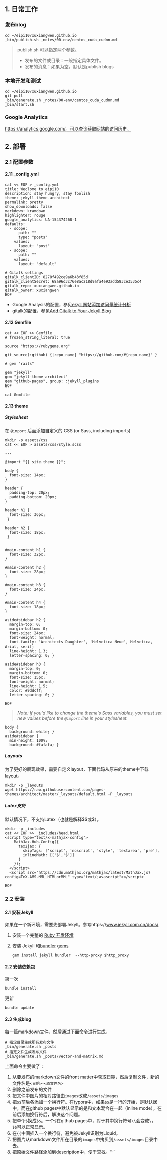 ## 1. 日常工作

### 发布blog

~~~shell
cd ~/eipi10/xuxiangwen.github.io
_bin/publish.sh _notes/00-env/centos_cuda_cudnn.md
~~~

> publish.sh 可以指定两个参数。
>
> - 发布的文件或目录：一般指定具体文件。
> - 发布的消息：如果为空，默认是publish blogs

### 本地开发和测试

~~~shell
cd ~/eipi10/xuxiangwen.github.io
git pull
_bin/generate.sh _notes/00-env/centos_cuda_cudnn.md
_bin/start.sh
~~~

### Google Analytics

https://analytics.google.com/。可以查询获取网站的访问历史。

## 2. 部署

### 2.1 配置参数

#### 2.11 _config.yml

~~~shell
cat << EOF > _config.yml
title: Weclome to eipi10
description: stay hungry, stay foolish
theme: jekyll-theme-architect
permalink: pretty 
show_downloads: false
markdown: kramdown
highlighter: rouge
google_analytics: UA-154374268-1
defaults:
  - scope:
      path: ""
      type: "posts"
    values:
      layout: "post"
  - scope:
      path: ""
    values:
      layout: "default"

# Gitalk settings
gitalk_clientID: 8278f492ce9a6b43f85d
gitalk_clientSecret: 68a96d3c76e8ac218d9afa4e93add583ce3535c4
gitalk_repo: xuxiangwen.github.io
gitalk_owner: xuxiangwen
EOF

~~~

- Google Analysis的配置，参见[ekyll 网站添加访问量统计分析](https://shen.bioinit.com/topic/life/2019-06-03-jekyll-add-page-view/)
- gitalk的配置，参见[Add Gitalk to Your Jekyll Blog](https://aerolith.ink/2018/08/25/Gitalk/)

#### 2.12 Gemfile

~~~shell
cat << EOF >> Gemfile
# frozen_string_literal: true

source "https://rubygems.org"

git_source(:github) {|repo_name| "https://github.com/#{repo_name}" }

# gem "rails"

gem "jekyll"
gem "jekyll-theme-architect"
gem "github-pages", group: :jekyll_plugins
EOF

cat Gemfile
~~~

#### 2.13 theme

##### Stylesheet

在 `@import` 后面添加自定义的 CSS (or Sass, including imports)

~~~shell
mkdir -p assets/css
cat << EOF > assets/css/style.scss
---
---

@import "{{ site.theme }}";

body {
  font-size: 14px;
}

header {
  padding-top: 20px;
  padding-bottom: 20px;
}

header h1 {
  font-size: 36px;
 }
  
header h2 {
  font-size: 18px;
 }  
  
 
#main-content h1 {
  font-size: 32px;
}

#main-content h2 {
  font-size: 28px;
}

#main-content h3 {
  font-size: 24px;
}

#main-content h4 {
  font-size: 18px;
}

aside#sidebar h2 {
  margin-top: 0;
  margin-bottom: 0;
  font-size: 24px;
  font-weight: normal;
  font-family: 'Architects Daughter', 'Helvetica Neue', Helvetica, Arial, serif;
  line-height: 1.3;
  letter-spacing: 0; }

aside#sidebar h3 {
  margin-top: 0;
  margin-bottom: 0;
  font-size: 15px;
  font-weight: normal;
  line-height: 1.5;
  color: #9ddcff;
  letter-spacing: 0; }

EOF
~~~

> *Note: If you'd like to change the theme's Sass variables, you must set new values before the `@import` line in your stylesheet.*

~~~shell
body {
  background: white; }
aside#sidebar {
  min-height: 100%;
  background: #fafafa; }
~~~

##### Layouts

为了更好的展现效果，需要自定义layout，下面代码从原来的theme中下载layout。

~~~shell
mkdir -p _layouts
wget https://raw.githubusercontent.com/pages-themes/architect/master/_layouts/default.html -P _layouts
~~~

##### Latex支持

默认情况下，不支持Latex（也就是解释\$\$或\$）。

~~~shell
mkdir -p _includes
cat << EOF >> _includes/head.html
<script type="text/x-mathjax-config">
    MathJax.Hub.Config({
      tex2jax: {
        skipTags: ['script', 'noscript', 'style', 'textarea', 'pre'],
        inlineMath: [['$','$']]
      }
    });
  </script>
  <script src="https://cdn.mathjax.org/mathjax/latest/MathJax.js?config=TeX-AMS-MML_HTMLorMML" type="text/javascript"></script> 
  
EOF
~~~



### 2.2 安装

#### 2.1 安装Jekyll

如果在一个新环境，需要先部署Jekyll。参考https://www.jekyll.com.cn/docs/

1. 安装一个完整的 [Ruby 开发环境](ruby.md) 

2. 安装 Jekyll 和[bundler](https://www.jekyll.com.cn/docs/ruby-101/#bundler) [gems](https://www.jekyll.com.cn/docs/ruby-101/#gems)

   ```
   gem install jekyll bundler  --http-proxy $http_proxy
   ```

#### 2.2 安装依赖包

第一次

~~~shell
bundle install
~~~

更新

~~~shell
bundle update
~~~

#### 2.3 生成blog

每一篇markdown文件，然后通过下面命令进行生成。

~~~shell
# 指定目录生成所有发布文件
_bin/generate.sh _posts     
# 指定文件生成发布文件
_bin/generate.sh _posts/vector-and-matrix.md
~~~

上面命令主要做了：

1. 从要发布的markdown文件的front matter中获取日期，然后复制文件，新的文件名是`<日期>-<原文件名>`
2. 删除之前发布的文件
3. 把文件中图片的相对路径由`images`改成`/assets/images`
4. 把`$$`前后各添加一个换行符。在typora中，如果`$$`是一行的开始，是默认居中，而在github pages中默认显示的是和文本混合在一起（inline mode），在前后添加换行符后，解决这个问题。
5. 把单个`$`换成`$$`。一个`$`在github pages中，对于其中换行符号`\\`会变成`\`，`$$`可以正常显示。
6. 在`{{`中间插入一个换行符，避免被Jekyll识别为Liquid。
7. 把图片从markdown文件所在目录的`images`中拷贝到`/assets/images`目录中去。
8. 把原始文件路径添加到description中，便于查找。‘’‘’









